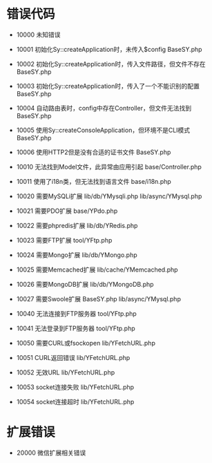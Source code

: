 # 错误代码

* 10000 未知错误

* 10001 初始化Sy::createApplication时，未传入$config BaseSY.php

* 10002 初始化Sy::createApplication时，传入文件路径，但文件不存在 BaseSY.php

* 10003 初始化Sy::createApplication时，传入了一个不能识别的配置 BaseSY.php

* 10004 自动路由表时，config中存在Controller，但文件无法找到 BaseSY.php

* 10005 使用Sy::createConsoleApplication，但环境不是CLI模式 BaseSY.php

* 10006 使用HTTP2但是没有合适的证书文件 BaseSY.php

* 10010 无法找到Model文件，此异常由应用引起 base/Controller.php

* 10011 使用了i18n类，但无法找到语言文件 base/i18n.php

* 10020 需要MySQLi扩展 lib/db/YMysqli.php lib/async/YMysql.php

* 10021 需要PDO扩展 base/YPdo.php

* 10022 需要phpredis扩展 lib/db/YRedis.php

* 10023 需要FTP扩展 tool/YFtp.php

* 10024 需要Mongo扩展 lib/db/YMongo.php

* 10025 需要Memcached扩展 lib/cache/YMemcached.php

* 10026 需要MongoDB扩展 lib/db/YMongoDB.php

* 10027 需要Swoole扩展 BaseSY.php lib/async/YMysql.php

* 10040 无法连接到FTP服务器 tool/YFtp.php

* 10041 无法登录到FTP服务器 tool/YFtp.php

* 10050 需要CURL或fsockopen lib/YFetchURL.php

* 10051 CURL返回错误 lib/YFetchURL.php

* 10052 无效URL lib/YFetchURL.php

* 10053 socket连接失败 lib/YFetchURL.php

* 10054 socket连接超时 lib/YFetchURL.php

# 扩展错误

* 20000 微信扩展相关错误